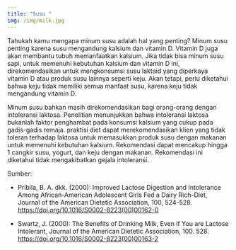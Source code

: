 ```yaml
---
title: "Susu "
img: /img/milk.jpg
---
```


Tahukah kamu mengapa minum susu adalah hal yang penting? Minum susu penting karena susu mengandung kalsium dan vitamin D. Vitamin D juga akan membantu tubuh memanfaatkan kalsium. Jika tidak bisa minum susu sapi, untuk memenuhi kebutuhan kalsium dan vitamin D ini, direkomendasikan untuk mengkonsumsi susu laktaid yang diperkaya vitamin D atau produk susu lainnya seperti keju. Akan tetapi, perlu diketahui bahwa keju tidak memiliki semua manfaat susu, karena keju tidak mengandung vitamin D.

Minum susu bahkan masih direkomendasikan bagi orang-orang dengan intoleransi laktosa. Penelitian menunjukkan bahwa intoleransi laktosa bukanlah faktor penghambat pada konsumsi kalsium yang cukup pada gadis-gadis remaja. praktisi diet dapat merekomendasikan klien yang tidak toleran terhadap laktosa untuk memasukkan produk susu dengan makanan untuk memenuhi kebutuhan kalsium. Rekomendasi dapat mencakup hingga 1 cangkir susu, yogurt, dan keju dengan makanan. Rekomendasi ini diketahui tidak mengakibatkan gejala intoleransi.

Sumber:

- Pribila, B. A. dkk. (2000): Improved Lactose Digestion and Intolerance Among African-American Adolescent Girls Fed a Dairy Rich-Diet, Journal of the American Dietetic Association, 100, 524-528. https://doi.org/10.1016/S0002-8223(00)00162-0

- Swartz, J. (2000): The Benefits of Drinking Milk, Even if You are Lactose Intolerant, Journal of the American Dietetic Association, 100. 528. https://doi.org/10.1016/S0002-8223(00)00163-2
